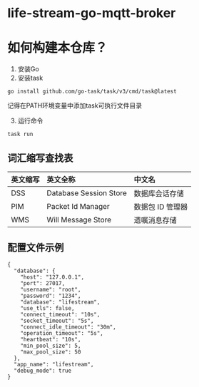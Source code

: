 # life-stream-go-mqtt-broker

# 如何构建本仓库？

1. 安装Go
2. 安装task

```shell
go install github.com/go-task/task/v3/cmd/task@latest
```

记得在PATH环境变量中添加task可执行文件目录

3. 运行命令

```shell
task run
```

## 词汇缩写查找表

| 英文缩写 | 英文全称                   | 中文名        |  
|:-----|:-----------------------|:-----------|
| DSS  | Database Session Store | 数据库会话存储    |
| PIM  | Packet Id Manager      | 数据包 ID 管理器 |
| WMS  | Will Message Store     | 遗嘱消息存储     |

## 配置文件示例

```json5
{
  "database": {
    "host": "127.0.0.1",
    "port": 27017,
    "username": "root",
    "password": "1234",
    "database": "lifestream",
    "use_tls": false,
    "connect_timeout": "10s",
    "socket_timeout": "5s",
    "connect_idle_timeout": "30m",
    "operation_timeout": "5s",
    "heartbeat": "10s",
    "min_pool_size": 5,
    "max_pool_size": 50
  },
  "app_name": "lifestream",
  "debug_mode": true
}
```